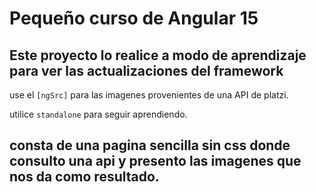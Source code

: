 # Pequeño curso de Angular 15

## Este proyecto lo realice a modo de aprendizaje para ver las actualizaciones del framework

use el `[ngSrc]` para las imagenes provenientes de una API de platzi.

utilice `standalone` para seguir aprendiendo.

## consta de una pagina sencilla sin css donde consulto una api y presento las imagenes que nos da como resultado.
